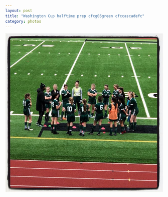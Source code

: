 ```yaml
---
layout: post
title: "Washington Cup halftime prep cfcg05green cfccascadefc"
category: photos
---
```


[![Washington Cup halftime prep cfcg05green cfccascadefc](/instagram/th-BsTiBOhhkD4.jpg)](https://www.instagram.com/p/BsTiBOhhkD4/)
